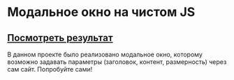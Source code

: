 # Модальное окно на чистом JS 
[Посмотреть результат](https://maksgd.github.io/JS__ModalWindow/)
---
В данном проекте было реализовано модальное окно, которому возможно задавать параметры (заголовок, контент, размерность) через сам сайт. Попробуйте сами!

